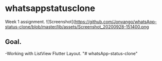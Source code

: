 # whatsappstatusclone

Week 1 assignment.
![Screenshot](https://github.com/Jonyango/whatsApp-status-clone/blob/master/lib/assets/Screenshot_20200928-151400.png

## Goal.
 -Working with ListView Flutter Layout.
"# whatsApp-status-clone" 
